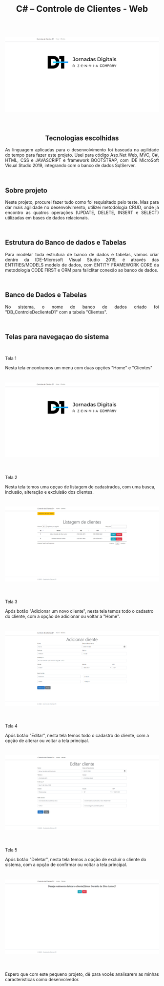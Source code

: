 <br>
<h1 align="center">C# – Controle de Clientes - Web </h1>  
<br>
<h1 align="center">
    <img src=".\ImagensReadme\foto01.png">
</h1>
<br>
<h2 align="center">Tecnologias escolhidas</h2>
<p align="justify">As linguagem aplicadas para o desenvolvimento foi baseada na agilidade do tempo para fazer este projeto. Usei para código
 Asp.Net Web, MVC, C#, HTML, CSS e JAVASCRIPT e framework BOOTSTRAP, com IDE MicroSoft Visual Studio 2019, integrando com o banco de dados SqlServer.</p>
<br>
<h2 align="left">Sobre projeto</h2>
<p align="justify">Neste projeto, procurei fazer tudo como foi requisitado pelo teste. Mas para dar mais agilidade no desenvolvimento, utilizei metodologia CRUD, onde já encontro as quatros operações (UPDATE, DELETE, INSERT e SELECT) utilizadas em bases de dados relacionais.</p>
<br>
<h2 align="left">Estrutura do Banco de dados e Tabelas</h2>
<p align="justify">Para modelar toda estrutura de banco de dados e tabelas, vamos criar dentro da IDE-Microsoft Visual Studio 2019, é através das ENTITIES/MODELS modelo de dados, com ENTITY FRAMEWORK CORE da metodologia CODE FIRST e ORM para faliclitar conexão ao banco de dados.</p>
<br>
<h2 align="left">Banco de Dados e Tabelas</h2>
<p align="justify">No sistema, o nome do banco de dados criado foi "DB_ControleDeclienteD1" com a tabela "Clientes".</p> 
<br>
<h2 align="left">Telas para navegaçao do sistema</h2>
<br>
<p>Tela 1</p>
<p>Nesta tela encontramos um menu com duas opções "Home" e "Clientes"</p>
<h1 align="center">
    <img src=".\ImagensReadme\foto01.png">
</h1>
<br>
<p>Tela 2</p>
<p>Nesta tela temos uma opçao de listagem de cadastrados, com uma busca, inclusão, alteração e excluisão dos clientes.</p>
<h1 align="center">
    <img src=".\ImagensReadme\foto02.png">
</h1>
<br>
<p>Tela 3</p>
<p>Após botão "Adicionar um novo cliente", nesta tela temos todo o cadastro do cliente, com a opção de adicionar ou voltar a "Home".</p>
<h1 align="center">
    <img src=".\ImagensReadme\foto03.png">
</h1>
<br>
<p>Tela 4</p>
<p>Após botão "Editar", nesta tela temos todo o cadastro do cliente, com a opção de alterar ou voltar a tela principal.</p>
<h1 align="center">
    <img src=".\ImagensReadme\foto04.png">
</h1>
<br>
<p>Tela 5</p>
<p>Após botão "Deletar", nesta tela temos a opção de excluir o cliente do sistema, com a opção de confirmar ou voltar a tela principal.</p>
<h1 align="center">
    <img src=".\ImagensReadme\foto05.png">
</h1>
<br>
<p align="justify">Espero que com este pequeno projeto, dê para vocês analisarem as minhas caracteristicas como desenvolvedor.</p>
